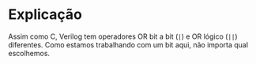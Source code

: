 # Explicação

Assim como C, Verilog tem operadores OR bit a bit (`|`) e OR lógico (`||`) diferentes. Como estamos trabalhando com um bit aqui, não importa qual escolhemos.